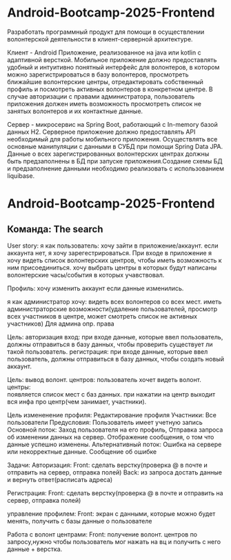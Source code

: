 # Android-Bootcamp-2025-Frontend

Разработать программный продукт для помощи в осуществлении волонтерской деятельности в клиент-серверной архитектуре.

Клиент - Android Приложение, реализованное на java или kotlin с адаптивной версткой.
Мобильное приложение должно предоставлять удобный и интуитивно понятный интерфейс для волонтеров, в котором можно зарегистрироваться в базу волонтеров, просмотреть ближайшие волонтерские центры, отредактировать собственный профиль и посмотреть активных волонтеров в конкретном центре.
В случае авторизации с правами администратора, пользователь приложения должен иметь возможность просмотреть список не занятых волонтеров и их контактные данные.

Сервер - микросервис на Spring Boot, работающий с In-memory базой данных H2.
Серверное приложение должно предоставлять API необходимый для работы мобильного приложения.
Осуществлять все основные манипуляции с данными в СУБД при помощи Spring Data JPA.
Данные о всех зарегистрированных волонтерских центрах должны быть предзаполнены в БД при запуске приложения.Создание схемы БД и предзаполнение данными необходимо реализовать с использованием liquibase.

# Android-Bootcamp-2025-Frontend

<h2>Команда: The search</h2>

User story:
я как пользователь: хочу зайти в приложение/аккаунт.
если аккаунта нет, я хочу зарегестрироваться.
При входе в приложение я хочу видеть список волонтерских центров, чтобы иметь возможность к ним присоединиться.
хочу выбрать центры в которых будут написаны волонтерские часы/события в которых учавствовал.

Профиль: хочу изменить аккаунт если данные изменились.

я как администратор хочу: видеть всех волонтеров со всех мест.
иметь администраторские возможности(удаление пользователей, просмотр всех участников в центре,  может смотреть список не активных участников)
Для админа опр. права

Цель: авторизация
вход: при входе данные, которые ввел пользователь, должны отправиться в базу данных, чтобы проверить существует ли такой пользователь.
регистрация: при входе данные, которые ввел пользователь, должны отправиться в базу данных, чтобы создать новый аккаунт.

Цель: вывод волонт. центров: пользователь хочет видеть волонт. центры:  
появляется список мест с баз данных.
при нажатии на центр выходит вся инфа про центр(чем занимает, участники).

Цель измененение профиля:
Редактирование профиля Участники:
Все пользователи Предусловия:
Пользователь имеет учетную запись
Основной поток: Заход пользователя на его профиль,
Отправка запроса об изменении данных на сервер. Отображение сообщения, о том что данные успешно изменены.
Альтернативный поток: Ошибка на сервере или некорректные данные. Сообщение об ошибке



Задачи:
Авторизация:
Front: сделать верстку(проверка @ в почте и отправить на сервер, отправка полей)
Back: из запроса достать данные и вернуть ответ(расписать адреса)

Регистрация:
Front: сделать верстку(проверка @ в почте и отправить на сервер, отправка полей)

управление профилем:
Front: экран с данными, которые можно будет менять, получить с базы данные о пользователе

Работа с волонт центрами:
Front: получение волонт. центров по запросу,нужно чтобы пользователь мог нажать на вц и получить с него данные + верстка.
